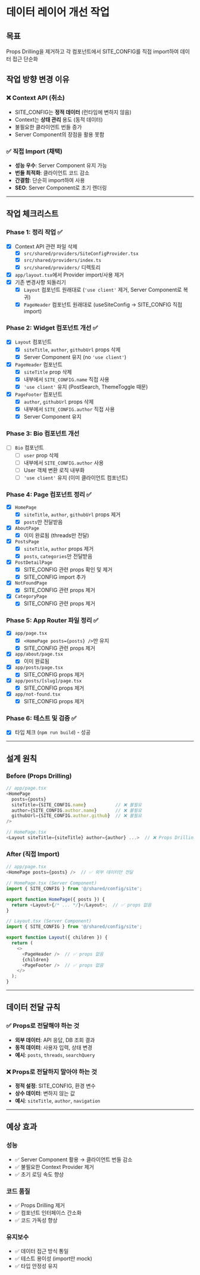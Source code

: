 # 데이터 레이어 개선 작업

## 목표
Props Drilling을 제거하고 각 컴포넌트에서 SITE_CONFIG를 직접 import하여 데이터 접근 단순화

## 작업 방향 변경 이유

### ❌ Context API (취소)
- SITE_CONFIG는 **정적 데이터** (런타임에 변하지 않음)
- Context는 **상태 관리** 용도 (동적 데이터)
- 불필요한 클라이언트 번들 증가
- Server Component의 장점을 활용 못함

### ✅ 직접 Import (채택)
- **성능 우수**: Server Component 유지 가능
- **번들 최적화**: 클라이언트 코드 감소
- **간결함**: 단순히 import하여 사용
- **SEO**: Server Component로 초기 렌더링

---

## 작업 체크리스트

### Phase 1: 정리 작업 ✅
- [x] Context API 관련 파일 삭제
  - [x] `src/shared/providers/SiteConfigProvider.tsx`
  - [x] `src/shared/providers/index.ts`
  - [x] `src/shared/providers/` 디렉토리
- [x] `app/layout.tsx`에서 Provider import/사용 제거
- [x] 기존 변경사항 되돌리기
  - [x] `Layout` 컴포넌트 원래대로 (`'use client'` 제거, Server Component로 복귀)
  - [x] `PageHeader` 컴포넌트 원래대로 (useSiteConfig → SITE_CONFIG 직접 import)

### Phase 2: Widget 컴포넌트 개선 ✅
- [x] `Layout` 컴포넌트
  - [x] `siteTitle`, `author`, `githubUrl` props 삭제
  - [x] Server Component 유지 (no `'use client'`)
- [x] `PageHeader` 컴포넌트
  - [x] `siteTitle` prop 삭제
  - [x] 내부에서 `SITE_CONFIG.name` 직접 사용
  - [x] `'use client'` 유지 (PostSearch, ThemeToggle 때문)
- [x] `PageFooter` 컴포넌트
  - [x] `author`, `githubUrl` props 삭제
  - [x] 내부에서 `SITE_CONFIG.author` 직접 사용
  - [x] Server Component 유지

### Phase 3: Bio 컴포넌트 개선
- [ ] `Bio` 컴포넌트
  - [ ] `user` prop 삭제
  - [ ] 내부에서 `SITE_CONFIG.author` 사용
  - [ ] User 객체 변환 로직 내부화
  - [ ] `'use client'` 유지 (이미 클라이언트 컴포넌트)

### Phase 4: Page 컴포넌트 정리 ✅
- [x] `HomePage`
  - [x] `siteTitle`, `author`, `githubUrl` props 제거
  - [x] `posts`만 전달받음
- [x] `AboutPage`
  - [x] 이미 완료됨 (threads만 전달)
- [x] `PostsPage`
  - [x] `siteTitle`, `author` props 제거
  - [x] `posts`, `categories`만 전달받음
- [x] `PostDetailPage`
  - [x] SITE_CONFIG 관련 props 확인 및 제거
  - [x] SITE_CONFIG import 추가
- [x] `NotFoundPage`
  - [x] SITE_CONFIG 관련 props 제거
- [x] `CategoryPage`
  - [x] SITE_CONFIG 관련 props 제거

### Phase 5: App Router 파일 정리 ✅
- [x] `app/page.tsx`
  - [x] `<HomePage posts={posts} />`만 유지
  - [x] SITE_CONFIG 관련 props 제거
- [x] `app/about/page.tsx`
  - [x] 이미 완료됨
- [x] `app/posts/page.tsx`
  - [x] SITE_CONFIG props 제거
- [x] `app/posts/[slug]/page.tsx`
  - [x] SITE_CONFIG props 제거
- [x] `app/not-found.tsx`
  - [x] SITE_CONFIG props 제거

### Phase 6: 테스트 및 검증 ✅
- [x] 타입 체크 (`npm run build`) - 성공

---

## 설계 원칙

### Before (Props Drilling)
```typescript
// app/page.tsx
<HomePage
  posts={posts}
  siteTitle={SITE_CONFIG.name}           // ❌ 불필요
  author={SITE_CONFIG.author.name}       // ❌ 불필요
  githubUrl={SITE_CONFIG.author.github}  // ❌ 불필요
/>

// HomePage.tsx
<Layout siteTitle={siteTitle} author={author} ...>  // ❌ Props Drilling
```

### After (직접 Import)
```typescript
// app/page.tsx
<HomePage posts={posts} />  // ✅ 외부 데이터만 전달

// HomePage.tsx (Server Component)
import { SITE_CONFIG } from '@/shared/config/site';

export function HomePage({ posts }) {
  return <Layout>{/* ... */}</Layout>;  // ✅ props 없음
}

// Layout.tsx (Server Component)
import { SITE_CONFIG } from '@/shared/config/site';

export function Layout({ children }) {
  return (
    <>
      <PageHeader />  // ✅ props 없음
      {children}
      <PageFooter />  // ✅ props 없음
    </>
  );
}
```

---

## 데이터 전달 규칙

### ✅ Props로 전달해야 하는 것
- **외부 데이터**: API 응답, DB 조회 결과
- **동적 데이터**: 사용자 입력, 상태 변경
- **예시**: `posts`, `threads`, `searchQuery`

### ❌ Props로 전달하지 말아야 하는 것
- **정적 설정**: SITE_CONFIG, 환경 변수
- **상수 데이터**: 변하지 않는 값
- **예시**: `siteTitle`, `author`, `navigation`

---

## 예상 효과

### 성능
- ✅ Server Component 활용 → 클라이언트 번들 감소
- ✅ 불필요한 Context Provider 제거
- ✅ 초기 로딩 속도 향상

### 코드 품질
- ✅ Props Drilling 제거
- ✅ 컴포넌트 인터페이스 간소화
- ✅ 코드 가독성 향상

### 유지보수
- ✅ 데이터 접근 방식 통일
- ✅ 테스트 용이성 (import만 mock)
- ✅ 타입 안정성 유지
